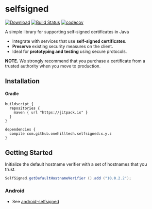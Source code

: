 selfsigned
==========

[![Download](https://jitpack.io/v/onehilltech/selfsigned.svg)](https://jitpack.io/#onehilltech/selfsigned)
[![Build Status](https://travis-ci.org/onehilltech/selfsigned.svg)](https://travis-ci.org/onehilltech/selfsigned)
[![codecov](https://codecov.io/gh/onehilltech/selfsigned/branch/master/graph/badge.svg)](https://codecov.io/gh/onehilltech/selfsigned)

A simple library for supporting self-signed certificates in Java

* Integrate with services that use **self-signed certificates**.
* **Preserve** existing security measures on the client.
* Ideal for **prototyping and testing** using secure protocols.

**NOTE.** We strongly recommend that you purchase a certificate from a trusted authority 
when you move to production.

## Installation

#### Gradle

```
buildscript {
  repositories {
    maven { url "https://jitpack.io" }
  }
}

dependencies {
  compile com.github.onehilltech.selfsigned:x.y.z
}
```

## Getting Started

Initialize the default hostname verifier with a set of hostnames that
you trust.

```java
SelfSigned.getDefaultHostnameVerifier ().add ("10.0.2.2");
```

### Android

* See [android-selfsigned](https://github.com/onehilltech/android-selfsigned)
